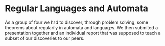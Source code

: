 # Regular Languages and Automata

As a group of four we had to discover, through problem solving, some theorems
about regularity in automata and languages. We then submited a presentation
together and an individual report that was supposed to teach a subset of our
discoveries to our peers.

